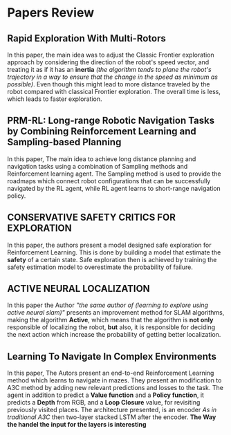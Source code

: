 # Papers Review

## Rapid Exploration With Multi-Rotors

In this paper, the main idea was to adjust the Classic Frontier exploration approach by considering the direction of the robot's speed vector, and treating it as if it has an **inertia** *(the algorithm tends to plane the robot's trajectory in a way to ensure  that the change in the speed as minimum as possible)*. Even though this might lead to more distance traveled by the robot compared with classical Frontier exploration. The overall time is less, which leads to faster exploration.

## PRM-RL: Long-range Robotic Navigation Tasks by Combining Reinforcement Learning and Sampling-based Planning

In this paper, The main idea to achieve long distance planning and navigation tasks using a combination of Sampling methods and Reinforcement learning agent.
The Sampling method is used to provide the roadmaps which connect robot configurations that can be successfully navigated by the RL agent, while RL agent learns to short-range navigation policy. 

## CONSERVATIVE SAFETY CRITICS FOR EXPLORATION

In this paper, the authors present a model designed safe exploration for Reinforcement Learning. This is done by building a model that estimate the **safety** of a certain state. Safe exploration then is achieved by training the safety estimation model to overestimate the probability of failure.

## ACTIVE NEURAL LOCALIZATION

In this paper the Author *"the same author of (learning to explore using active neural slam)"* presents an improvement method for SLAM algorithms, making the algorithm **Active**, which means that the algorithm is **not only** responsible of localizing the robot, **but** also, it is responsible for deciding the next action which increase the probability of getting better localization. 

## Learning To Navigate In Complex Environments

In this paper, The Autors present an end-to-end Reinforcement Learning method which learns to navigate in mazes. They present an modification to A3C method by adding new relevant predictions and losses to the task. The agent in addition to predict a **Value function** and a **Policy function**, it predicts a **Depth** from RGB, and a **Loop Closure** value, for revisiting previously visited places.
The architecture presented, is an encoder *As in traditional A3C* then two-layer stacked LSTM after the encoder. **The Way the handel the input for the layers is interesting**     
